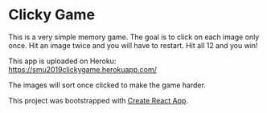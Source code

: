 # Clicky Game

This is a very simple memory game. The goal is to click on each image only once. Hit an image twice and you will have to restart. Hit all 12 and you win!

This app is uploaded on Heroku: https://smu2019clickygame.herokuapp.com/

The images will sort once clicked to make the game harder.

This project was bootstrapped with [Create React App](https://github.com/facebook/create-react-app).
